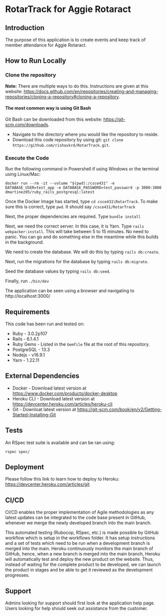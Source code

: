 # RotarTrack for Aggie Rotaract

## Introduction ##

The purpose of this application is to create events and keep track of member attendance for Aggie Rotaract. 

## How to Run Locally

### Clone the repository    

**Note:** There are multiple ways to do this. Instructions are given at this website: https://docs.github.com/en/repositories/creating-and-managing-repositories/cloning-a-repository#cloning-a-repository.

#### The most common way is using Git Bash
Git Bash can be downloaded from this website: https://git-scm.com/downloads.
- Navigate to the directory where you would like the repository to reside.    
- Download this code repository by using git: `git clone https://github.com/rishavkrd/RotarTrack.git`.

### Execute the Code

Run the following command in Powershell if using Windows or the terminal using Linux/Mac:

`docker run --rm -it --volume "$(pwd):/csce431" -e DATABASE_USER=test_app -e DATABASE_PASSWORD=test_password -p 3000:3000 dmartinez05/ruby_rails_postgresql:latest`

Once the Docker Image has started, type `cd csce431\RotarTrack`. To make sure this is correct, type `pwd`. It should say `/csce431/RotarTrack`
  
Next, the proper dependencies are required. Type `bundle install`
  
Next, we need the correct server. In this case, it is Yarn. Type `rails webpacker:install`. This will take between 5 to 15 minutes. No need to panic. You can go and do something else in the meantime while this builds in the background.

We need to create the database. We will do this by typing `rails db:create`.

Next, run the migrations for the database by typing `rails db:migrate`.
  
Seed the database values by typing `rails db:seed`.
  
Finally, run `./bin/dev`

The application can be seen using a browser and navigating to http://localhost:3000/
 
## Requirements ##

This code has been run and tested on:

* Ruby - 3.0.2p107
* Rails - 6.1.4.1
* Ruby Gems - Listed in the `Gemfile` file at the root of this repository.
* PostgreSQL - 13.3 
* Nodejs - v16.9.1
* Yarn - 1.22.11

## External Dependencies  ##

- Docker - Download latest version at https://www.docker.com/products/docker-desktop
- Heroku CLI - Download latest version at https://devcenter.heroku.com/articles/heroku-cli
- Git - Downloat latest version at https://git-scm.com/book/en/v2/Getting-Started-Installing-Git

## Tests ##

An RSpec test suite is available and can be ran using:

  `rspec spec/`

## Deployment ##

Please follow this link to learn how to deploy to Heroku: https://devcenter.heroku.com/articles/git

## CI/CD ##

CI/CD enables the proper implementation of Agile methodologies as any latest updates can be integrated to the code base present in GitHub, whenever we merge the newly developed branch into the main branch. 

This automated testing (Rubocop, RSpec, etc.) is made possible by GitHub workflow which is setup in the workflows folder. It has setup instructions and a set of tests which need to be run when a development branch is merged into the main. Heroku continuously monitors the main branch of GitHub, hence, when a new branch is merged into the main branch, Heroku will automatically test and deploy the new product on the website. Thus, instead of waiting for the complete product to be developed, we can launch the product in stages and be able to get it reviewed as the development progresses. 

## Support ##

Admins looking for support should first look at the application help page.
Users looking for help should seek out assistance from the customer.
